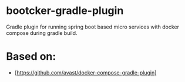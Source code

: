 # bootcker-gradle-plugin
Gradle plugin for running spring boot based micro services with docker compose during gradle build.


# Based on:

* [https://github.com/avast/docker-compose-gradle-plugin]

